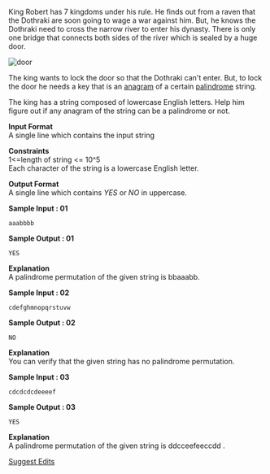 <html>
<body>

<p>King Robert has 7 kingdoms under his rule. He finds out from a raven that the Dothraki are soon going to wage a war against him. But, he knows the Dothraki need to cross the narrow river to enter his dynasty. There is only one bridge that connects both sides of the river which is sealed by a huge door.</p>

<p><img src="http://hr-filepicker.s3.amazonaws.com/game-of-thrones.png" alt="door" title=""></p>

<p>The king wants to lock the door so that the Dothraki can't enter. But, to lock the door he needs a key that is an <a href="https://en.wikipedia.org/wiki/Anagram">anagram</a> of a certain <a href="http://en.wikipedia.org/wiki/Palindrome">palindrome</a> string.</p>

<p>The king has a string composed of lowercase English letters. Help him figure out if any anagram of the string can be a palindrome or not.  </p>

<p><strong>Input Format</strong> <br>
A single line which contains the input string</p>

<p><strong>Constraints</strong> <br>
1&lt;=length of string &lt;= 10^5 <br>
Each character of the string is a lowercase English letter. </p>

<p><strong>Output Format</strong> <br>
A single line which contains <i>YES</i> or <i>NO</i> in uppercase.<br></p>

<p><strong>Sample Input : 01</strong></p>

<pre><code>aaabbbb
</code></pre>

<p><strong>Sample Output : 01</strong></p>

<pre><code>YES
</code></pre>

<p><strong>Explanation</strong> <br>
A palindrome permutation of the given string is bbaaabb.  <br></p>

<p><strong>Sample Input : 02</strong></p>

<pre><code>cdefghmnopqrstuvw
</code></pre>

<p><strong>Sample Output : 02</strong></p>

<pre><code>NO
</code></pre>

<p><strong>Explanation</strong> <br>
You can verify that the given string has no palindrome permutation. <br></p>

<p><strong>Sample Input : 03</strong></p>

<pre><code>cdcdcdcdeeeef
</code></pre>

<p><strong>Sample Output : 03</strong></p>

<pre><code>YES
</code></pre>

<p><strong>Explanation</strong> <br>
A palindrome permutation of the given string is ddcceefeeccdd .</p>

<footer><a href="#" class="js-suggest-edits btn btn-line fade in challenge_suggestion-toggle fullscreen-hide">Suggest Edits</a></footer>


</body>
</html>